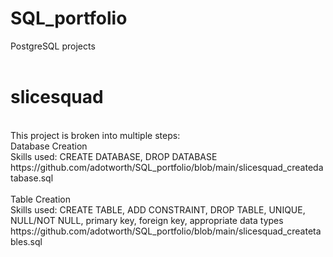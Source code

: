 # SQL_portfolio
PostgreSQL projects
<br>
<br>
# slicesquad
<br>
This project is broken into multiple steps:
<br>
Database Creation 
<br>
Skills used: CREATE DATABASE, DROP DATABASE
<br>
https://github.com/adotworth/SQL_portfolio/blob/main/slicesquad_createdatabase.sql
<br>
<br>
Table Creation
<br>
Skills used: CREATE TABLE, ADD CONSTRAINT, DROP TABLE, UNIQUE, NULL/NOT NULL, primary key, foreign key, appropriate data types
<br>
https://github.com/adotworth/SQL_portfolio/blob/main/slicesquad_createtables.sql
